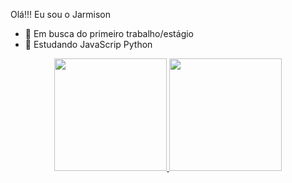 Olá!!! Eu sou o Jarmison

- 🔭 Em busca do primeiro trabalho/estágio
- 🌱 Estudando JavaScrip
               Python


<div align="center">
  <a href="https://github.com/JarmisonRSM">
  <img height="180em" src="https://github-readme-stats.vercel.app/api?username=JarmisonRSM&show_icons=true&theme=dark&include_all_commits=true&count_private=true"/>
  <img height="180em" src="https://github-readme-stats.vercel.app/api/top-langs/?username=JarmisonRSM&layout=compact&langs_count=7&theme=dark"/>
</div>
